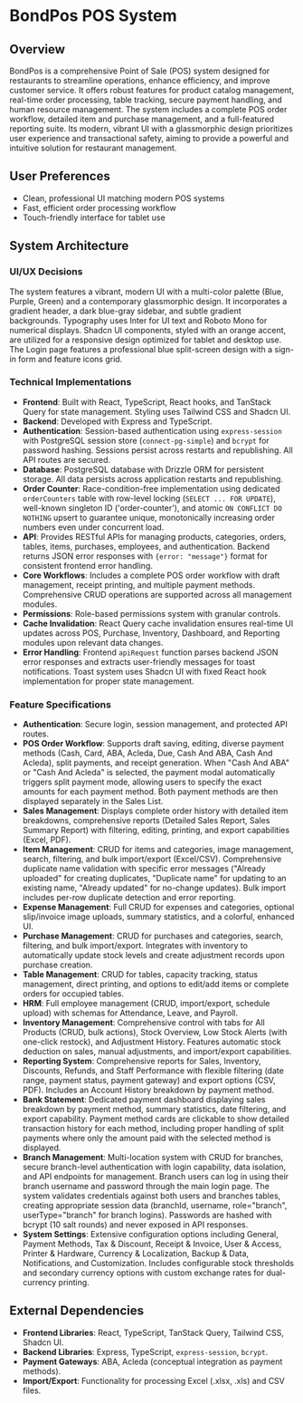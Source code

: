 # BondPos POS System

## Overview
BondPos is a comprehensive Point of Sale (POS) system designed for restaurants to streamline operations, enhance efficiency, and improve customer service. It offers robust features for product catalog management, real-time order processing, table tracking, secure payment handling, and human resource management. The system includes a complete POS order workflow, detailed item and purchase management, and a full-featured reporting suite. Its modern, vibrant UI with a glassmorphic design prioritizes user experience and transactional safety, aiming to provide a powerful and intuitive solution for restaurant management.

## User Preferences
- Clean, professional UI matching modern POS systems
- Fast, efficient order processing workflow
- Touch-friendly interface for tablet use

## System Architecture

### UI/UX Decisions
The system features a vibrant, modern UI with a multi-color palette (Blue, Purple, Green) and a contemporary glassmorphic design. It incorporates a gradient header, a dark blue-gray sidebar, and subtle gradient backgrounds. Typography uses Inter for UI text and Roboto Mono for numerical displays. Shadcn UI components, styled with an orange accent, are utilized for a responsive design optimized for tablet and desktop use. The Login page features a professional blue split-screen design with a sign-in form and feature icons grid.

### Technical Implementations
- **Frontend**: Built with React, TypeScript, React hooks, and TanStack Query for state management. Styling uses Tailwind CSS and Shadcn UI.
- **Backend**: Developed with Express and TypeScript.
- **Authentication**: Session-based authentication using `express-session` with PostgreSQL session store (`connect-pg-simple`) and `bcrypt` for password hashing. Sessions persist across restarts and republishing. All API routes are secured.
- **Database**: PostgreSQL database with Drizzle ORM for persistent storage. All data persists across application restarts and republishing.
- **Order Counter**: Race-condition-free implementation using dedicated `orderCounters` table with row-level locking (`SELECT ... FOR UPDATE`), well-known singleton ID ('order-counter'), and atomic `ON CONFLICT DO NOTHING` upsert to guarantee unique, monotonically increasing order numbers even under concurrent load.
- **API**: Provides RESTful APIs for managing products, categories, orders, tables, items, purchases, employees, and authentication. Backend returns JSON error responses with `{error: "message"}` format for consistent frontend error handling.
- **Core Workflows**: Includes a complete POS order workflow with draft management, receipt printing, and multiple payment methods. Comprehensive CRUD operations are supported across all management modules.
- **Permissions**: Role-based permissions system with granular controls.
- **Cache Invalidation**: React Query cache invalidation ensures real-time UI updates across POS, Purchase, Inventory, Dashboard, and Reporting modules upon relevant data changes.
- **Error Handling**: Frontend `apiRequest` function parses backend JSON error responses and extracts user-friendly messages for toast notifications. Toast system uses Shadcn UI with fixed React hook implementation for proper state management.

### Feature Specifications
- **Authentication**: Secure login, session management, and protected API routes.
- **POS Order Workflow**: Supports draft saving, editing, diverse payment methods (Cash, Card, ABA, Acleda, Due, Cash And ABA, Cash And Acleda), split payments, and receipt generation. When "Cash And ABA" or "Cash And Acleda" is selected, the payment modal automatically triggers split payment mode, allowing users to specify the exact amounts for each payment method. Both payment methods are then displayed separately in the Sales List.
- **Sales Management**: Displays complete order history with detailed item breakdowns, comprehensive reports (Detailed Sales Report, Sales Summary Report) with filtering, editing, printing, and export capabilities (Excel, PDF).
- **Item Management**: CRUD for items and categories, image management, search, filtering, and bulk import/export (Excel/CSV). Comprehensive duplicate name validation with specific error messages ("Already uploaded" for creating duplicates, "Duplicate name" for updating to an existing name, "Already updated" for no-change updates). Bulk import includes per-row duplicate detection and error reporting.
- **Expense Management**: Full CRUD for expenses and categories, optional slip/invoice image uploads, summary statistics, and a colorful, enhanced UI.
- **Purchase Management**: CRUD for purchases and categories, search, filtering, and bulk import/export. Integrates with inventory to automatically update stock levels and create adjustment records upon purchase creation.
- **Table Management**: CRUD for tables, capacity tracking, status management, direct printing, and options to edit/add items or complete orders for occupied tables.
- **HRM**: Full employee management (CRUD, import/export, schedule upload) with schemas for Attendance, Leave, and Payroll.
- **Inventory Management**: Comprehensive control with tabs for All Products (CRUD, bulk actions), Stock Overview, Low Stock Alerts (with one-click restock), and Adjustment History. Features automatic stock deduction on sales, manual adjustments, and import/export capabilities.
- **Reporting System**: Comprehensive reports for Sales, Inventory, Discounts, Refunds, and Staff Performance with flexible filtering (date range, payment status, payment gateway) and export options (CSV, PDF). Includes an Account History breakdown by payment method.
- **Bank Statement**: Dedicated payment dashboard displaying sales breakdown by payment method, summary statistics, date filtering, and export capability. Payment method cards are clickable to show detailed transaction history for each method, including proper handling of split payments where only the amount paid with the selected method is displayed.
- **Branch Management**: Multi-location system with CRUD for branches, secure branch-level authentication with login capability, data isolation, and API endpoints for management. Branch users can log in using their branch username and password through the main login page. The system validates credentials against both users and branches tables, creating appropriate session data (branchId, username, role="branch", userType="branch" for branch logins). Passwords are hashed with bcrypt (10 salt rounds) and never exposed in API responses.
- **System Settings**: Extensive configuration options including General, Payment Methods, Tax & Discount, Receipt & Invoice, User & Access, Printer & Hardware, Currency & Localization, Backup & Data, Notifications, and Customization. Includes configurable stock thresholds and secondary currency options with custom exchange rates for dual-currency printing.

## External Dependencies
- **Frontend Libraries**: React, TypeScript, TanStack Query, Tailwind CSS, Shadcn UI.
- **Backend Libraries**: Express, TypeScript, `express-session`, `bcrypt`.
- **Payment Gateways**: ABA, Acleda (conceptual integration as payment methods).
- **Import/Export**: Functionality for processing Excel (.xlsx, .xls) and CSV files.
